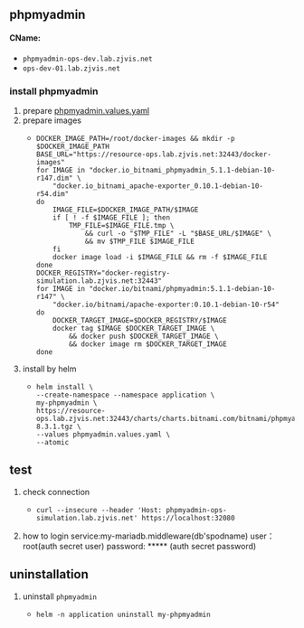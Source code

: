 ## phpmyadmin
#### CName:
* `phpmyadmin-ops-dev.lab.zjvis.net`
* `ops-dev-01.lab.zjvis.net`

### install phpmyadmin
1. prepare [phpmyadmin.values.yaml](resources/phpmyadmin.values.yaml.md)
2. prepare images
    * ```shell
      DOCKER_IMAGE_PATH=/root/docker-images && mkdir -p $DOCKER_IMAGE_PATH
      BASE_URL="https://resource-ops.lab.zjvis.net:32443/docker-images"
      for IMAGE in "docker.io_bitnami_phpmyadmin_5.1.1-debian-10-r147.dim" \
          "docker.io_bitnami_apache-exporter_0.10.1-debian-10-r54.dim"
      do
          IMAGE_FILE=$DOCKER_IMAGE_PATH/$IMAGE
          if [ ! -f $IMAGE_FILE ]; then
              TMP_FILE=$IMAGE_FILE.tmp \
                  && curl -o "$TMP_FILE" -L "$BASE_URL/$IMAGE" \
                  && mv $TMP_FILE $IMAGE_FILE
          fi
          docker image load -i $IMAGE_FILE && rm -f $IMAGE_FILE
      done
      DOCKER_REGISTRY="docker-registry-simulation.lab.zjvis.net:32443"
      for IMAGE in "docker.io/bitnami/phpmyadmin:5.1.1-debian-10-r147" \
          "docker.io/bitnami/apache-exporter:0.10.1-debian-10-r54"
      do
          DOCKER_TARGET_IMAGE=$DOCKER_REGISTRY/$IMAGE
          docker tag $IMAGE $DOCKER_TARGET_IMAGE \
              && docker push $DOCKER_TARGET_IMAGE \
              && docker image rm $DOCKER_TARGET_IMAGE
      done
      ```
3. install by helm
   * ```shell
     helm install \
     --create-namespace --namespace application \
     my-phpmyadmin \
     https://resource-ops.lab.zjvis.net:32443/charts/charts.bitnami.com/bitnami/phpmyadmin-8.3.1.tgz \
     --values phpmyadmin.values.yaml \
     --atomic
      ```

## test
1. check connection
   * ```
     curl --insecure --header 'Host: phpmyadmin-ops-simulation.lab.zjvis.net' https://localhost:32080
2. how to login
    service:my-mariadb.middleware(db'spodname)
    user：root(auth secret user)
    password: ***** (auth secret password)
   
## uninstallation
1. uninstall `phpmyadmin`
    * ```shell
      helm -n application uninstall my-phpmyadmin

